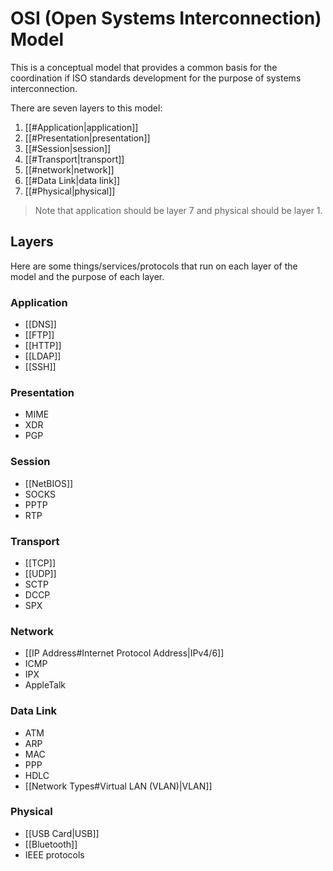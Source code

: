 # OSI (Open Systems Interconnection) Model

This is a conceptual model that provides a common basis for the coordination if ISO standards development for the purpose of systems interconnection.

There are seven layers to this model:

1. [[#Application|application]]
2. [[#Presentation|presentation]]
3. [[#Session|session]]
4. [[#Transport|transport]]
5. [[#network|network]]
6. [[#Data Link|data link]]
7. [[#Physical|physical]]

>Note that application should be layer 7 and physical should be layer 1.

## Layers

Here are some things/services/protocols that run on each layer of the model and the purpose of each layer.

### Application

- [[DNS]]
- [[FTP]]
- [[HTTP]]
- [[LDAP]]
- [[SSH]]

### Presentation

- MIME
- XDR
- PGP

### Session

- [[NetBIOS]]
- SOCKS
- PPTP
- RTP

### Transport

- [[TCP]]
- [[UDP]]
- SCTP
- DCCP
- SPX

### Network

- [[IP Address#Internet Protocol Address|IPv4/6]]
- ICMP
- IPX
- AppleTalk

### Data Link

- ATM
- ARP
- MAC
- PPP
- HDLC
- [[Network Types#Virtual LAN (VLAN)|VLAN]]

### Physical

- [[USB Card|USB]]
- [[Bluetooth]]
- IEEE protocols
